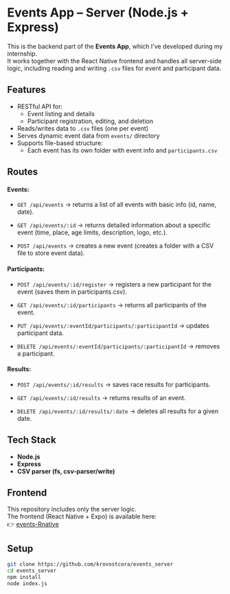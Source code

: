 # Events App – Server (Node.js + Express)

This is the backend part of the **Events App**, which I've developed during my internship.  
It works together with the React Native frontend and handles all server-side logic, including reading and writing `.csv` files for event and participant data.

## Features

- RESTful API for:
  - Event listing and details
  - Participant registration, editing, and deletion
- Reads/writes data to `.csv` files (one per event)
- Serves dynamic event data from `events/` directory
- Supports file-based structure:
  - Each event has its own folder with event info and `participants.csv`
 
## Routes
#### Events:
- `GET /api/events` → returns a list of all events with basic info (id, name, date).

- `GET /api/events/:id` → returns detailed information about a specific event (time, place, age limits, description, logo, etc.).

- `POST /api/events` → creates a new event (creates a folder with a CSV file to store event data).

#### Participants:

- `POST /api/events/:id/register` → registers a new participant for the event (saves them in participants.csv).

- `GET /api/events/:id/participants` → returns all participants of the event.

- `PUT /api/events/:eventId/participants/:participantId` → updates participant data.

- `DELETE /api/events/:eventId/participants/:participantId` → removes a participant.

#### Results:

- `POST /api/events/:id/results` → saves race results for participants.

- `GET /api/events/:id/results` → returns results of an event.

- `DELETE /api/events/:id/results/:date` → deletes all results for a given date.

## Tech Stack

- **Node.js**
- **Express**
- **CSV parser (fs, csv-parser/write)**

## Frontend

This repository includes only the server logic.  
The frontend (React Native + Expo) is available here:  
👉 [events-Rnative](https://github.com/krovostcora/events-Rnative)

## Setup

```bash
git clone https://github.com/krovostcora/events_server
cd events_server
npm install
node index.js
